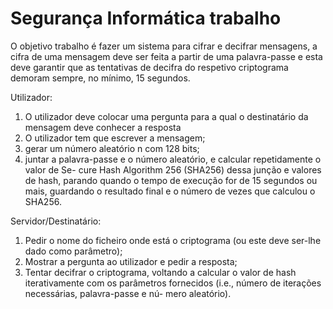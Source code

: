 # Segurança Informática trabalho

O objetivo trabalho é fazer um sistema para cifrar e decifrar mensagens, a cifra de uma mensagem deve ser feita a partir de uma palavra-passe e esta deve garantir que as tentativas de decifra do respetivo criptograma demoram sempre, no mínimo, 15 segundos. 

Utilizador:

1.	O utilizador deve colocar uma pergunta para a qual o destinatário da mensagem deve conhecer a resposta 
2.	O utilizador tem que escrever a mensagem; 
3.	gerar um número aleatório n com 128 bits; 
4.	juntar a palavra-passe e o número aleatório, e calcular repetidamente o valor de Se- cure Hash Algorithm 256 (SHA256) dessa junção e valores de hash, parando quando o tempo de execução for de 15 segundos ou mais, guardando o resultado final e o número de vezes que calculou o SHA256. 

Servidor/Destinatário:

1.	Pedir o nome do ficheiro onde está o criptograma (ou este deve ser-lhe dado como parâmetro); 
2.	Mostrar a pergunta ao utilizador e pedir a resposta; 
3. Tentar decifrar o criptograma, voltando a calcular o valor de hash iterativamente com os                                                    parâmetros fornecidos (i.e., número de iterações necessárias, palavra-passe e nú- mero aleatório). 
				
